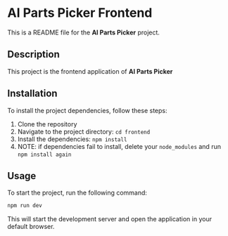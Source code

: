 # AI Parts Picker Frontend

This is a README file for the **AI Parts Picker** project.

## Description

This project is the frontend application of **AI Parts Picker**

## Installation

To install the project dependencies, follow these steps:

1. Clone the repository
2. Navigate to the project directory: `cd frontend`
3. Install the dependencies: `npm install`
4. NOTE: if dependencies fail to install, delete your `node_modules` and run `npm install again`

## Usage

To start the project, run the following command:

```bash
npm run dev
```

This will start the development server and open the application in your default browser.
